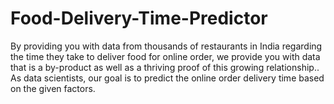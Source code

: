 # Food-Delivery-Time-Predictor
By providing you with data from thousands of restaurants in India regarding the time they take to deliver food for online order, we provide you with data that is a by-product as well as a thriving proof of this growing relationship.. As data scientists, our goal is to predict the online order delivery time based on the given factors.
